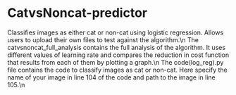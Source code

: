 # CatvsNoncat-predictor
Classifies images as either cat or non-cat using logistic regression. Allows users to upload their own files to test against the algorithm.\n
The catvsnoncat_full_analysis contains the full analysis of the algorithm. It uses different values of learning rate and compares the reduction in cost function that results from each of them by plotting a graph.\n
The code(log_reg).py file contains the code to classify images as cat or non-cat. Here specify the name of your image in line 104 of the code and path to the image in line 105.\n
